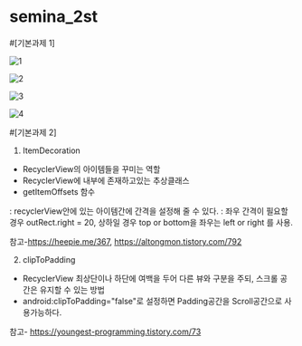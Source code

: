 # semina_2st

#[기본과제 1]


![1](https://user-images.githubusercontent.com/60434971/81453290-2181e580-91c4-11ea-8c02-766180416f0f.jpg)


![2](https://user-images.githubusercontent.com/60434971/81453292-221a7c00-91c4-11ea-8ba5-0c8dba88f122.jpg)


![3](https://user-images.githubusercontent.com/60434971/81453286-1fb82200-91c4-11ea-9838-fcfde301afcc.jpg)


![4](https://user-images.githubusercontent.com/60434971/81453288-20e94f00-91c4-11ea-9e8c-1455e87bb9ce.jpg)

#[기본과제 2]

1. ItemDecoration

- RecyclerView의 아이템들을 꾸미는 역할
- RecyclerView에 내부에 존재하고있는 추상클래스
- getItemOffsets 함수

: recyclerView안에 있는 아이템간에 간격을 설정해 줄 수 있다.
: 좌우 간격이 필요할 경우 outRect.right = 20, 상하일 경우 top or bottom을 좌우는 left or right 를 사용.

참고-https://heepie.me/367, https://altongmon.tistory.com/792

2. clipToPadding
- RecyclerView 최상단이나 하단에 여백을 두어 다른 뷰와 구분을 주되, 스크롤 공간은 유지할 수 있는 방법
- android:clipToPadding="false"로 설정하면 Padding공간을 Scroll공간으로 사용가능하다.

참고- https://youngest-programming.tistory.com/73
